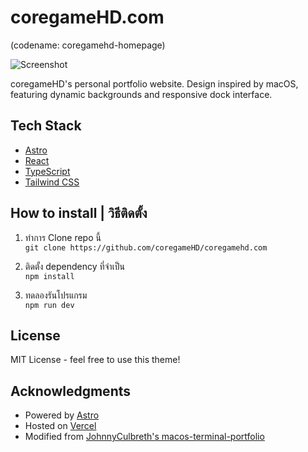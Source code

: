 # coregameHD.com 
(codename: coregamehd-homepage)

![Screenshot](https://private-user-images.githubusercontent.com/22574003/420679240-5b408eaa-292c-45a6-bd63-918232a3827a.png)

coregameHD's personal portfolio website. Design inspired by macOS, featuring dynamic backgrounds and responsive dock interface.

## Tech Stack

- [Astro](https://astro.build)
- [React](https://reactjs.org)
- [TypeScript](https://www.typescriptlang.org)
- [Tailwind CSS](https://tailwindcss.com)

## How to install | วิธีติดตั้ง

1. ทำการ Clone repo นี้  
   `git clone https://github.com/coregameHD/coregamehd.com`

2. ติดตั้ง dependency ที่จำเป็น  
   `npm install`

3. ทดลองรันโปรแกรม  
   `npm run dev`

## License

MIT License - feel free to use this theme!

## Acknowledgments

- Powered by [Astro](https://astro.build)
- Hosted on [Vercel](https://vercel.com)
- Modified from [JohnnyCulbreth's macos-terminal-portfolio](https://github.com/JohnnyCulbreth/macos-terminal-portfolio)

